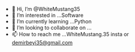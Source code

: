 - 👋 Hi, I’m @WhiteMustang35
- 👀 I’m interested in ...Software
- 🌱 I’m currently learning ...Python
- 💞️ I’m looking to collaborate on ...
- 📫 How to reach me ...WhiteMustang.35 insta or demirbeyi35@gmail.com

<!---
WhiteMustang35/WhiteMustang35 is a ✨ special ✨ repository because its `README.md` (this file) appears on your GitHub profile.
You can click the Preview link to take a look at your changes.
--->
